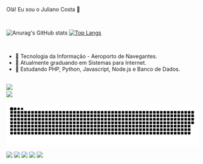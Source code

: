 Olá! Eu sou o Juliano Costa 👋

<br>

![Anurag's GitHub stats](https://github-readme-stats.vercel.app/api?username=julianociawax&show_icons=true&theme=dracula)
[![Top Langs](https://github-readme-stats.vercel.app/api/top-langs/?username=julianociawax&layout=compact&show_icons=true&theme=dracula)](https://github.com/julianociawax/github-readme-stats)

<br>

- 🔭 Tecnologia da Informação - Aeroporto de Navegantes.
- 🌱 Atualmente graduando em Sistemas para Internet.
- 👯 Estudando PHP, Python, Javascript, Node.js e Banco de Dados.

<br/>
    <img src="https://skillicons.dev/icons?i=nodejs,github,python,javascript,typescript,express,firebase,mongodb,c,java" /><br>
    <img src="https://skillicons.dev/icons?i=react,r,bootstrap,mui,mysql,flask,html,css,vscode,figma,git" />
</div>

<br>

![Snake animation](https://github.com/julianociawax/julianociawax/blob/output/github-contribution-grid-snake.svg)

<div> 
      <a href="mailto:juliano_ciawax@hotmail.com" target="_blank"><img src="https://img.shields.io/badge/Messenger-00B2FF?style=for-the-badge&logo=messenger&logoColor=white" target="_blank"></a> 
  <a href="https://www.youtube.com/channel/UCbkDgq--Uzjma1po0jM1Bow" target="_blank"><img src="https://img.shields.io/badge/YouTube-FF0000?style=for-the-badge&logo=youtube&logoColor=white" target="_blank"></a>
  <a href="https://www.instagram.com/eujulianocosta/" target="_blank"><img src="https://img.shields.io/badge/-Instagram-%23E4405F?style=for-the-badge&logo=instagram&logoColor=white" target="_blank"></a>
 	<a href="mailto:juliano.ciawax@gmail.com" target="_blank"><img src="https://img.shields.io/badge/Gmail-D14836?style=for-the-badge&logo=gmail&logoColor=white" target="_blank"></a>
  <a href="https://www.linkedin.com/in/julianociawax" target="_blank"><img src="https://img.shields.io/badge/-LinkedIn-%230077B5?style=for-the-badge&logo=linkedin&logoColor=white" target="_blank"></a> 

</div>
